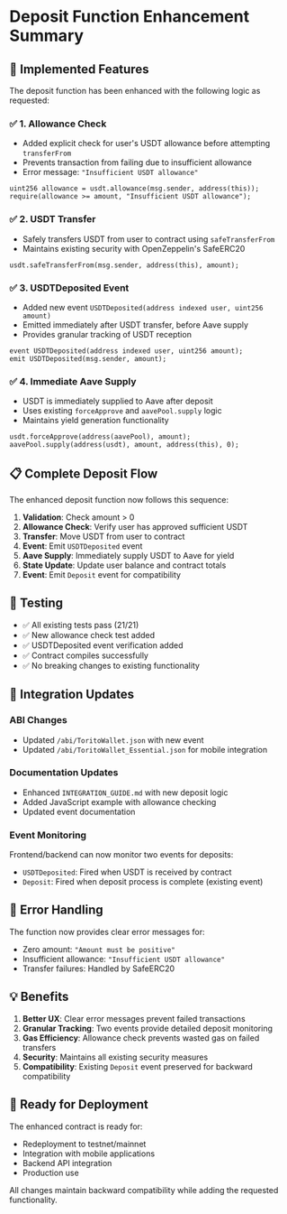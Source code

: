 # Deposit Function Enhancement Summary

## 🎯 **Implemented Features**

The deposit function has been enhanced with the following logic as requested:

### ✅ **1. Allowance Check**
- Added explicit check for user's USDT allowance before attempting `transferFrom`
- Prevents transaction from failing due to insufficient allowance
- Error message: `"Insufficient USDT allowance"`

```solidity
uint256 allowance = usdt.allowance(msg.sender, address(this));
require(allowance >= amount, "Insufficient USDT allowance");
```

### ✅ **2. USDT Transfer**
- Safely transfers USDT from user to contract using `safeTransferFrom`
- Maintains existing security with OpenZeppelin's SafeERC20

```solidity
usdt.safeTransferFrom(msg.sender, address(this), amount);
```

### ✅ **3. USDTDeposited Event**
- Added new event `USDTDeposited(address indexed user, uint256 amount)`
- Emitted immediately after USDT transfer, before Aave supply
- Provides granular tracking of USDT reception

```solidity
event USDTDeposited(address indexed user, uint256 amount);
emit USDTDeposited(msg.sender, amount);
```

### ✅ **4. Immediate Aave Supply**
- USDT is immediately supplied to Aave after deposit
- Uses existing `forceApprove` and `aavePool.supply` logic
- Maintains yield generation functionality

```solidity
usdt.forceApprove(address(aavePool), amount);
aavePool.supply(address(usdt), amount, address(this), 0);
```

## 📋 **Complete Deposit Flow**

The enhanced deposit function now follows this sequence:

1. **Validation**: Check amount > 0
2. **Allowance Check**: Verify user has approved sufficient USDT
3. **Transfer**: Move USDT from user to contract
4. **Event**: Emit `USDTDeposited` event
5. **Aave Supply**: Immediately supply USDT to Aave for yield
6. **State Update**: Update user balance and contract totals
7. **Event**: Emit `Deposit` event for compatibility

## 🧪 **Testing**

- ✅ All existing tests pass (21/21)
- ✅ New allowance check test added
- ✅ USDTDeposited event verification added
- ✅ Contract compiles successfully
- ✅ No breaking changes to existing functionality

## 📱 **Integration Updates**

### **ABI Changes**
- Updated `/abi/ToritoWallet.json` with new event
- Updated `/abi/ToritoWallet_Essential.json` for mobile integration

### **Documentation Updates**
- Enhanced `INTEGRATION_GUIDE.md` with new deposit logic
- Added JavaScript example with allowance checking
- Updated event documentation

### **Event Monitoring**
Frontend/backend can now monitor two events for deposits:
- `USDTDeposited`: Fired when USDT is received by contract
- `Deposit`: Fired when deposit process is complete (existing event)

## 🔧 **Error Handling**

The function now provides clear error messages for:
- Zero amount: `"Amount must be positive"`
- Insufficient allowance: `"Insufficient USDT allowance"`
- Transfer failures: Handled by SafeERC20

## 💡 **Benefits**

1. **Better UX**: Clear error messages prevent failed transactions
2. **Granular Tracking**: Two events provide detailed deposit monitoring
3. **Gas Efficiency**: Allowance check prevents wasted gas on failed transfers
4. **Security**: Maintains all existing security measures
5. **Compatibility**: Existing `Deposit` event preserved for backward compatibility

## 🚀 **Ready for Deployment**

The enhanced contract is ready for:
- Redeployment to testnet/mainnet
- Integration with mobile applications
- Backend API integration
- Production use

All changes maintain backward compatibility while adding the requested functionality.
